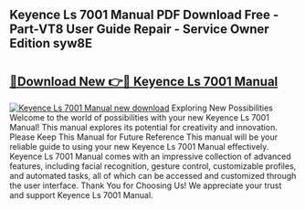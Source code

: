 ## Keyence Ls 7001 Manual PDF Download Free - Part-VT8 User Guide Repair - Service Owner Edition syw8E

# <h2><a href="http://bc13022.oget.top/?id=Keyence+Ls+7001+Manual">🔗Download New 👉🔴 Keyence Ls 7001 Manual</a></h2>

[![Keyence Ls 7001 Manual new download](https://i.imgur.com/5g1atiW.png)](http://bc13022.oget.top/?id=Keyence+Ls+7001+Manual)
Exploring New Possibilities Welcome to the world of possibilities with your new Keyence Ls 7001 Manual! This manual explores its potential for creativity and innovation. Please Keep This Manual for Future Reference This manual will be your reliable guide to using your new Keyence Ls 7001 Manual effectively. Keyence Ls 7001 Manual comes with an impressive collection of advanced features, including facial recognition, gesture control, customizable profiles, and automated tasks, all of which can be accessed and customized through the user interface. Thank You for Choosing Us! We appreciate your trust and support Keyence Ls 7001 Manual.
